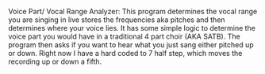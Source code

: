 Voice Part/ Vocal Range Analyzer:
This program determines the vocal range you are singing in live
stores the frequencies aka pitches and then determines where your voice
lies. It has some simple logic to determine the voice part you would have in a 
traditional 4 part choir (AKA SATB).
The program then asks if you want to hear what you just sang either
pitched up or down. Right now I have a hard coded to 7 half step,
which moves the recording up or down a fifth.

